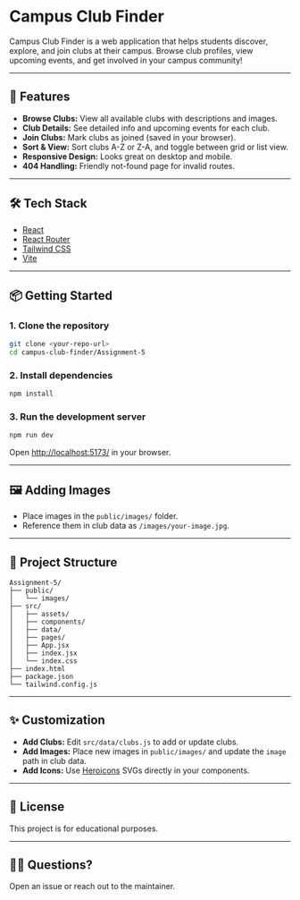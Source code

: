 # Campus Club Finder

Campus Club Finder is a web application that helps students discover, explore, and join clubs at their campus. Browse club profiles, view upcoming events, and get involved in your campus community!

---

## 🚀 Features

- **Browse Clubs:** View all available clubs with descriptions and images.
- **Club Details:** See detailed info and upcoming events for each club.
- **Join Clubs:** Mark clubs as joined (saved in your browser).
- **Sort & View:** Sort clubs A-Z or Z-A, and toggle between grid or list view.
- **Responsive Design:** Looks great on desktop and mobile.
- **404 Handling:** Friendly not-found page for invalid routes.

---

## 🛠️ Tech Stack

- [React](https://react.dev/)
- [React Router](https://reactrouter.com/)
- [Tailwind CSS](https://tailwindcss.com/)
- [Vite](https://vitejs.dev/)

---

## 📦 Getting Started

### 1. **Clone the repository**

```bash
git clone <your-repo-url>
cd campus-club-finder/Assignment-5
```

### 2. **Install dependencies**

```bash
npm install
```

### 3. **Run the development server**

```bash
npm run dev
```

Open [http://localhost:5173/](http://localhost:5173/) in your browser.

---

## 🖼️ Adding Images

- Place images in the `public/images/` folder.
- Reference them in club data as `/images/your-image.jpg`.

---

## 📁 Project Structure

```
Assignment-5/
├── public/
│   └── images/
├── src/
│   ├── assets/
│   ├── components/
│   ├── data/
│   ├── pages/
│   ├── App.jsx
│   ├── index.jsx
│   └── index.css
├── index.html
├── package.json
└── tailwind.config.js
```

---

## ✨ Customization

- **Add Clubs:** Edit `src/data/clubs.js` to add or update clubs.
- **Add Images:** Place new images in `public/images/` and update the `image` path in club data.
- **Add Icons:** Use [Heroicons](https://heroicons.com/) SVGs directly in your components.

---

## 📄 License

This project is for educational purposes.

---

## 🙋‍♂️ Questions?

Open an issue or reach out to the maintainer.